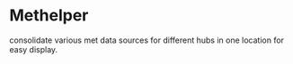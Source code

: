 # Methelper
consolidate various met data sources for different hubs in one location for easy display.
